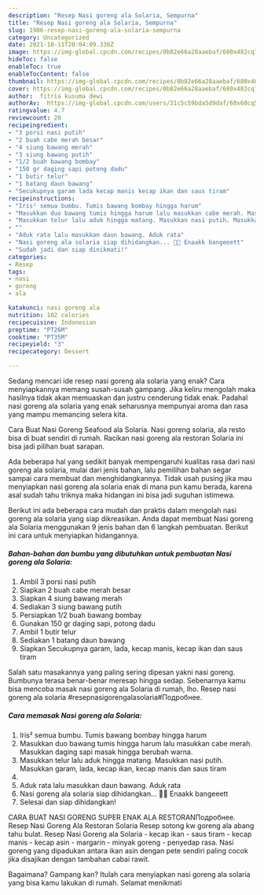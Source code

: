 ```yaml
---
description: "Resep Nasi goreng ala Solaria, Sempurna"
title: "Resep Nasi goreng ala Solaria, Sempurna"
slug: 1986-resep-nasi-goreng-ala-solaria-sempurna
category: Uncategorized
date: 2021-10-11T20:04:09.336Z
image: https://img-global.cpcdn.com/recipes/0b82e66a28aaebaf/680x482cq70/nasi-goreng-ala-solaria-foto-resep-utama.jpg
hideToc: false
enableToc: true
enableTocContent: false
thumbnail: https://img-global.cpcdn.com/recipes/0b82e66a28aaebaf/680x482cq70/nasi-goreng-ala-solaria-foto-resep-utama.jpg
cover: https://img-global.cpcdn.com/recipes/0b82e66a28aaebaf/680x482cq70/nasi-goreng-ala-solaria-foto-resep-utama.jpg
author:  fitria kusuma dewi
authorAv:  https://img-global.cpcdn.com/users/31c5c59bda5d9daf/60x60cq50/avatar.jpg
ratingvalue: 4.7
reviewcount: 20
recipeingredient:
- "3 porsi nasi putih"
- "2 buah cabe merah besar"
- "4 siung bawang merah"
- "3 siung bawang putih"
- "1/2 buah bawang bombay"
- "150 gr daging sapi potong dadu"
- "1 butir telur"
- "1 batang daun bawang"
- "Secukupnya garam lada kecap manis kecap ikan dan saus tiram"
recipeinstructions:
- "Iris² semua bumbu. Tumis bawang bombay hingga harum"
- "Masukkan duo bawang tumis hingga harum lalu masukkan cabe merah. Masukkan daging sapi masak hingga berubah warna."
- "Masukkan telur lalu aduk hingga matang. Masukkan nasi putih. Masukkan garam, lada, kecap ikan, kecap manis dan saus tiram"
- ""
- "Aduk rata lalu masukkan daun bawang. Aduk rata"
- "Nasi goreng ala solaria siap dihidangkan... 🤤🤤 Enaakk bangeeett"
- "Sudah jadi dan siap dinikmati!"
categories:
- Resep
tags:
- nasi
- goreng
- ala

katakunci: nasi goreng ala 
nutrition: 102 calories
recipecuisine: Indonesian
preptime: "PT26M"
cooktime: "PT35M"
recipeyield: "3"
recipecategory: Dessert

---
```



Sedang mencari ide resep nasi goreng ala solaria yang enak? Cara menyiapkannya memang susah-susah gampang. Jika keliru mengolah maka hasilnya tidak akan memuaskan dan justru cenderung tidak enak. Padahal nasi goreng ala solaria yang enak seharusnya mempunyai aroma dan rasa yang mampu memancing selera kita.


Cara Buat Nasi Goreng Seafood ala Solaria. Nasi goreng solaria, ala resto bisa di buat sendiri di rumah. Racikan nasi goreng ala restoran Solaria ini bisa jadi pilihan buat sarapan.

Ada beberapa hal yang sedikit banyak mempengaruhi kualitas rasa dari nasi goreng ala solaria, mulai dari jenis bahan, lalu pemilihan bahan segar sampai cara membuat dan menghidangkannya. Tidak usah pusing jika mau menyiapkan nasi goreng ala solaria enak di mana pun kamu berada, karena asal sudah tahu triknya maka hidangan ini bisa jadi suguhan istimewa.


Berikut ini ada beberapa cara mudah dan praktis dalam mengolah nasi goreng ala solaria yang siap dikreasikan. Anda dapat membuat Nasi goreng ala Solaria menggunakan 9 jenis bahan dan 6 langkah pembuatan. Berikut ini cara untuk menyiapkan hidangannya.

<!--inarticleads1-->

##### Bahan-bahan dan bumbu yang dibutuhkan untuk pembuatan Nasi goreng ala Solaria:

1. Ambil 3 porsi nasi putih
1. Siapkan 2 buah cabe merah besar
1. Siapkan 4 siung bawang merah
1. Sediakan 3 siung bawang putih
1. Persiapkan 1/2 buah bawang bombay
1. Gunakan 150 gr daging sapi, potong dadu
1. Ambil 1 butir telur
1. Sediakan 1 batang daun bawang
1. Siapkan Secukupnya garam, lada, kecap manis, kecap ikan dan saus tiram


Salah satu masakannya yang paling sering dipesan yakni nasi goreng. Bumbunya terasa benar-benar meresap hingga sedap. Sebenarnya kamu bisa mencoba masak nasi goreng ala Solaria di rumah, lho. Resep nasi goreng ala solaria #resepnasigorengalasolaria#Подробнее. 

<!--inarticleads2-->

##### Cara memasak Nasi goreng ala Solaria:

1. Iris² semua bumbu. Tumis bawang bombay hingga harum
1. Masukkan duo bawang tumis hingga harum lalu masukkan cabe merah. Masukkan daging sapi masak hingga berubah warna.
1. Masukkan telur lalu aduk hingga matang. Masukkan nasi putih. Masukkan garam, lada, kecap ikan, kecap manis dan saus tiram
1. 
1. Aduk rata lalu masukkan daun bawang. Aduk rata
1. Nasi goreng ala solaria siap dihidangkan... 🤤🤤 Enaakk bangeeett
1. Selesai dan siap dihidangkan!

CARA BUAT NASI GORENG SUPER ENAK ALA RESTORANПодробнее. Resep Nasi Goreng Ala Restoran Solaria Resep sotong kw goreng ala abang tahu bulat. Resep Nasi Goreng ala Solaria - kecap ikan - saus tiram - kecap manis - kecap asin - margarin - minyak goreng - penyedap rasa. Nasi goreng yang dipadukan antara ikan asin dengan pete sendiri paling cocok jika disajikan dengan tambahan cabai rawit. 

Bagaimana? Gampang kan? Itulah cara menyiapkan nasi goreng ala solaria yang bisa kamu lakukan di rumah. Selamat menikmati
